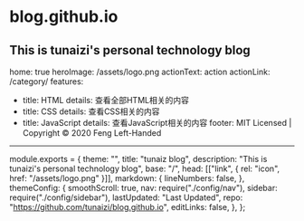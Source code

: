 # blog.github.io

This is tunaizi's personal technology blog
---
home: true
heroImage: /assets/logo.png
actionText: action
actionLink: /category/
features:
  - title: HTML
    details: 查看全部HTML相关的内容
  - title: CSS
    details: 查看CSS相关的内容
  - title: JavaScript
    details: 查看JavaScript相关的内容
footer: MIT Licensed | Copyright © 2020 Feng Left-Handed
---
module.exports = {
  theme: "",
  title: "tunaiz blog",
  description: "This is tunaizi's personal technology blog",
  base: "/",
  head: [["link", { rel: "icon", href: "/assets/logo.png" }]],
  markdown: {
    lineNumbers: false,
  },
  themeConfig: {
    smoothScroll: true,
    nav: require("./config/nav"),
    sidebar: require("./config/sidebar"),
    lastUpdated: "Last Updated",
    repo: "https://github.com/tunaizi/blog.github.io",
    editLinks: false,
  },
};
